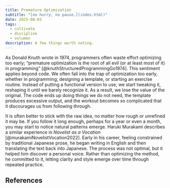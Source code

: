 ```yaml
---
title: Premature Optimization
subtitle: "[no hurry, no pause.](index.html)"
date: 2025-08-03
tags:
  - cultivate
  - discipline
  - volumen
description: A few things worth noting.
---
```


As Donald Knuth wrote in 1974, programmers often waste effort optimizing too early; “premature optimization is the root of all evil (or at least most of it) in programming” [@knuthStructuredProgrammingGo1974]. This sentiment applies beyond code. We often fall into the trap of optimization too early, whether in programming, designing a template, or starting an exercise routine. Instead of putting a functional version to use, we start tweaking it, reshaping it until we barely recognize it. As a result, we lose the value of the original. The code ends up doing things we do not need, the template produces excessive output, and the workout becomes so complicated that it discourages us from following through.

It is often better to stick with the raw idea, no matter how rough or unrefined it may be. If you follow it long enough, perhaps for a year or even a month, you may start to notice natural patterns emerge. Haruki Murakami describes a similar experience in *Novelist as a Vocation* [@murakamiNovelistVocation2022]. Early in his career, feeling constrained by traditional Japanese prose, he began writing in English and then translating the text back into Japanese. The process was not optimal, but it helped him discover a personal voice. Rather than optimizing the method, he committed to it, letting clarity and style emerge over time through repeated practice.

## References